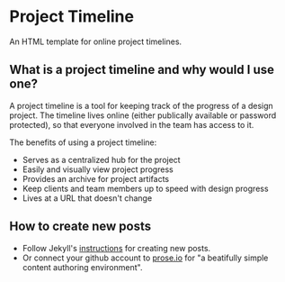Project Timeline
================

An HTML template for online project timelines.

## What is a project timeline and why would I use one?
A project timeline is a tool for keeping track of the progress of a design project. The timeline lives online (either publically available or password protected), so that everyone involved in the team has access to it.

The benefits of using a project timeline:
- Serves as a centralized hub for the project
- Easily and visually view project progress
- Provides an archive for project artifacts
- Keep clients and team members up to speed with design progress
- Lives at a URL that doesn't change

## How to create new posts

- Follow Jekyll's [instructions](http://jekyllrb.com/docs/posts/) for creating new posts.
- Or connect your github account to [prose.io](http://prose.io/) for "a beatifully simple content authoring environment".
